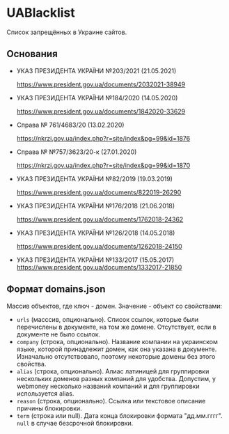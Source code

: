# UABlacklist

Список запрещённых в Украине сайтов.

## Основания
- УКАЗ ПРЕЗИДЕНТА УКРАЇНИ №203/2021 (21.05.2021)

  https://www.president.gov.ua/documents/2032021-38949
- УКАЗ ПРЕЗИДЕНТА УКРАЇНИ №184/2020 (14.05.2020)

  https://www.president.gov.ua/documents/1842020-33629
- Cправа № 761/4683/20 (13.02.2020)
  
  https://nkrzi.gov.ua/index.php?r=site/index&pg=99&id=1876
- Cправа № №757/3623/20-к (27.01.2020)

  https://nkrzi.gov.ua/index.php?r=site/index&pg=99&id=1870

- УКАЗ ПРЕЗИДЕНТА УКРАЇНИ №82/2019 (19.03.2019) 

  https://www.president.gov.ua/documents/822019-26290

- УКАЗ ПРЕЗИДЕНТА УКРАЇНИ №176/2018 (21.06.2018)

  https://www.president.gov.ua/documents/1762018-24362

- УКАЗ ПРЕЗИДЕНТА УКРАЇНИ №126/2018 (14.05.2018)

  https://www.president.gov.ua/documents/1262018-24150

- УКАЗ ПРЕЗИДЕНТА УКРАЇНИ №133/2017 (15.05.2017)
  https://www.president.gov.ua/documents/1332017-21850

## Формат domains.json

Массив объектов, где ключ - домен. Значение - объект со свойствами:

- `urls` (масссив, опционально). Список ссылок, которые были перечислены в документе, на том же домене. Отсутствует, 
  если в документе не было ссылок.
- `company` (строка, опционально). Название компании на украинском языке, которой принадлежит домен, как она указана в 
  документе. Изначально отсутствовало, поэтому некоторые домены без этого свойства.
- `alias` (строка, опционально). Алиас латиницей для группировки нескольких доменов разных компаний для удобства. 
  Допустим, у webmoney несколько названий компаний и для группировки используется alias.   
- `reason` (строка, опционально). Ссылка или текстовое описание причины блокировки.
- `term` (строка или null). Дата конца блокировки формата "дд.мм.гггг". `null` в случае безсрочной блокировки.
